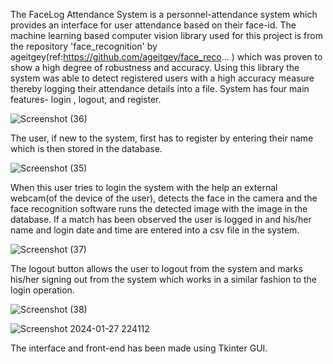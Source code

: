 The FaceLog Attendance System is a personnel-attendance system which provides an interface for user attendance based on their face-id.
The machine learning based computer vision library used for this project is from the repository 'face_recognition' by ageitgey(ref:https://github.com/ageitgey/face_reco... ) which was proven to show a high degree of robustness and accuracy. Using this library the system was able to detect registered users with a high accuracy measure thereby logging their attendance details into a file. System has four main features- login , logout, and register.

![Screenshot (36)](https://github.com/Navneeth7/FaceLog-Attendance-System/assets/89082421/811fc49b-fc2e-4ee0-9331-f1906d236dd5)


The user, if new to the system, first has to register by entering their name which is then stored in the database.  

![Screenshot (35)](https://github.com/Navneeth7/FaceLog-Attendance-System/assets/89082421/c5cfc3e1-6f33-433b-a1d6-5643926049b9)


When this user tries to login the system with the help an external webcam(of the device of the user), detects the face in the camera and the face recognition software runs the detected image with the image in the database. If a match has been observed the user is logged in and his/her name and login date and time are entered into a csv file in the system.

![Screenshot (37)](https://github.com/Navneeth7/FaceLog-Attendance-System/assets/89082421/3d8afeec-f557-488e-a2ee-9107e17f3b07)


The logout button allows the user to logout from the system and marks his/her signing out from the system which works in a similar fashion to the login operation.

![Screenshot (38)](https://github.com/Navneeth7/FaceLog-Attendance-System/assets/89082421/e7791a05-5516-4d09-8419-ce6017ec7fb9)


![Screenshot 2024-01-27 224112](https://github.com/Navneeth7/FaceLog-Attendance-System/assets/89082421/e6b1d862-e06e-4121-bfb3-4a08bb9826aa)

The interface and front-end has been made using Tkinter GUI. 



